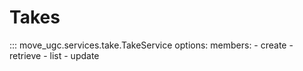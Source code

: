 # Takes

::: move_ugc.services.take.TakeService
    options:
        members:
            - create
            - retrieve
            - list
            - update